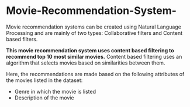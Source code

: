 # Movie-Recommendation-System-

Movie recommendation systems can be created using Natural Language Processing and are mainly of two types: Collaborative filters and Content based filters. 

**This movie recommendation system uses content based filtering to recommend top 10 most similar movies.** Content based filtering uses an algorithm that selects movies based on similarities between them. 

Here, the recommendations are made based on the following attributes of the movies listed in the dataset:
-  Genre in which the movie is listed
-  Description of the movie

